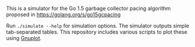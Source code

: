 This is a simulator for the Go 1.5 garbage collector pacing algorithm
proposed in https://golang.org/s/go15gcpacing

Run `./simulate --help` for simulation options. The simulator outputs
simple tab-separated tables. This repository includes various scripts
to plot these using [Gnuplot](http://www.gnuplot.info/).
